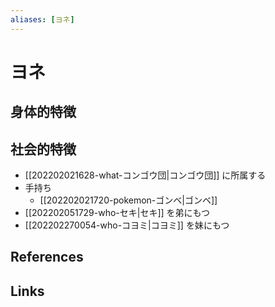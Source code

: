 ```yaml
---
aliases: [ヨネ]
---
```

# ヨネ

## 身体的特徴


## 社会的特徴

- [[202202021628-what-コンゴウ団|コンゴウ団]] に所属する
- 手持ち
	- [[202202021720-pokemon-ゴンベ|ゴンベ]]
- [[202202051729-who-セキ|セキ]] を弟にもつ
- [[202202270054-who-コヨミ|コヨミ]] を妹にもつ

## References



## Links



